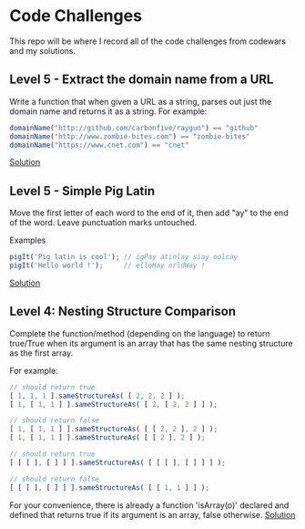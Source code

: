 # Code Challenges

This repo will be where I record all of the code challenges from codewars and my solutions.

## Level 5 - Extract the domain name from a URL
Write a function that when given a URL as a string, parses out just the domain name and returns it as a string. For example:

```js
domainName("http://github.com/carbonfive/raygun") == "github" 
domainName("http://www.zombie-bites.com") == "zombie-bites"
domainName("https://www.cnet.com") == "cnet"
```
[Solution](/extractDomainName.js)

## Level 5 - Simple Pig Latin
Move the first letter of each word to the end of it, then add "ay" to the end of the word. Leave punctuation marks untouched.

Examples
```js
pigIt('Pig latin is cool'); // igPay atinlay siay oolcay
pigIt('Hello world !');     // elloHay orldWay !
```
[Solution](/simplePigLatin.js)


## Level 4: Nesting Structure Comparison
Complete the function/method (depending on the language) to return true/True when its argument is an array that has the same nesting structure as the first array.

For example:

```js
// should return true
[ 1, 1, 1 ].sameStructureAs( [ 2, 2, 2 ] );          
[ 1, [ 1, 1 ] ].sameStructureAs( [ 2, [ 2, 2 ] ] );  

// should return false 
[ 1, [ 1, 1 ] ].sameStructureAs( [ [ 2, 2 ], 2 ] );  
[ 1, [ 1, 1 ] ].sameStructureAs( [ [ 2 ], 2 ] );  

// should return true
[ [ [ ], [ ] ] ].sameStructureAs( [ [ [ ], [ ] ] ] ); 

// should return false
[ [ [ ], [ ] ] ].sameStructureAs( [ [ 1, 1 ] ] );
```
For your convenience, there is already a function 'isArray(o)' declared and defined that returns true if its argument is an array, false otherwise.
[Solution](/nestingStructureComparison.js)